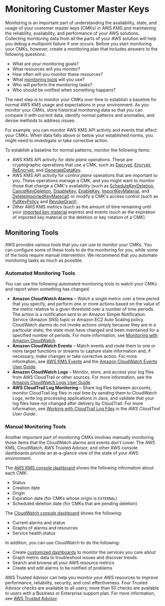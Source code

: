# Monitoring Customer Master Keys<a name="monitoring-overview"></a>

Monitoring is an important part of understanding the availability, state, and usage of your customer master keys \(CMKs\) in AWS KMS and maintaining the reliability, availability, and performance of your AWS solutions\. Collecting monitoring data from all the parts of your AWS solution will help you debug a multipoint failure if one occurs\. Before you start monitoring your CMKs, however, create a monitoring plan that includes answers to the following questions:
+ What are your monitoring goals?
+ What resources will you monitor?
+ How often will you monitor these resources?
+ What [monitoring tools](#monitoring-tools) will you use?
+ Who will perform the monitoring tasks?
+ Who should be notified when something happens?

The next step is to monitor your CMKs over time to establish a baseline for normal AWS KMS usage and expectations in your environment\. As you monitor your CMKs, store historical monitoring data so that you can compare it with current data, identify normal patterns and anomalies, and devise methods to address issues\.

For example, you can monitor AWS KMS API activity and events that affect your CMKs\. When data falls above or below your established norms, you might need to investigate or take corrective action\.

To establish a baseline for normal patterns, monitor the following items:
+ AWS KMS API activity for *data plane* operations\. These are cryptographic operations that use a CMK, such as [Decrypt](http://docs.aws.amazon.com/kms/latest/APIReference/API_Decrypt.html), [Encrypt](http://docs.aws.amazon.com/kms/latest/APIReference/API_Encrypt.html), [ReEncrypt](http://docs.aws.amazon.com/kms/latest/APIReference/API_ReEncrypt.html), and [GenerateDataKey](http://docs.aws.amazon.com/kms/latest/APIReference/API_GenerateDataKey.html)\.
+ AWS KMS API activity for *control plane* operations that are important to you\. These operations manage a CMK, and you might want to monitor those that change a CMK's availability \(such as [ScheduleKeyDeletion](http://docs.aws.amazon.com/kms/latest/APIReference/API_ScheduleKeyDeletion.html), [CancelKeyDeletion](http://docs.aws.amazon.com/kms/latest/APIReference/API_CancelKeyDeletion.html), [DisableKey](http://docs.aws.amazon.com/kms/latest/APIReference/API_DisableKey.html), [EnableKey](http://docs.aws.amazon.com/kms/latest/APIReference/API_EnableKey.html), [ImportKeyMaterial](http://docs.aws.amazon.com/kms/latest/APIReference/API_ImportKeyMaterial.html), and [DeleteImportedKeyMaterial](http://docs.aws.amazon.com/kms/latest/APIReference/API_DeleteImportedKeyMaterial.html)\) or modify a CMK's access control \(such as [PutKeyPolicy](http://docs.aws.amazon.com/kms/latest/APIReference/API_PutKeyPolicy.html) and [RevokeGrant](http://docs.aws.amazon.com/kms/latest/APIReference/API_RevokeGrant.html)\)\.
+ Other AWS KMS metrics \(such as the amount of time remaining until your [imported key material](importing-keys.md) expires\) and events \(such as the expiration of imported key material or the deletion or key rotation of a CMK\)\.

## Monitoring Tools<a name="monitoring-tools"></a>

AWS provides various tools that you can use to monitor your CMKs\. You can configure some of these tools to do the monitoring for you, while some of the tools require manual intervention\. We recommend that you automate monitoring tasks as much as possible\.

### Automated Monitoring Tools<a name="monitoring-tools-automated"></a>

You can use the following automated monitoring tools to watch your CMKs and report when something has changed\.
+ **Amazon CloudWatch Alarms** – Watch a single metric over a time period that you specify, and perform one or more actions based on the value of the metric relative to a given threshold over a number of time periods\. The action is a notification sent to an Amazon Simple Notification Service \(Amazon SNS\) topic or Amazon EC2 Auto Scaling policy\. CloudWatch alarms do not invoke actions simply because they are in a particular state; the state must have changed and been maintained for a specified number of periods\. For more information, see [Monitoring with Amazon CloudWatch](monitoring-cloudwatch.md)\.
+ **Amazon CloudWatch Events** – Match events and route them to one or more target functions or streams to capture state information and, if necessary, make changes or take corrective action\. For more information, see [AWS KMS Events](monitoring-cloudwatch.md#kms-events) and the [Amazon CloudWatch Events User Guide](http://docs.aws.amazon.com/AmazonCloudWatch/latest/events/)\.
+ **Amazon CloudWatch Logs** – Monitor, store, and access your log files from AWS CloudTrail or other sources\. For more information, see the [Amazon CloudWatch Logs User Guide](http://docs.aws.amazon.com/AmazonCloudWatch/latest/logs/)\.
+ **AWS CloudTrail Log Monitoring** – Share log files between accounts, monitor CloudTrail log files in real time by sending them to CloudWatch Logs, write log processing applications in Java, and validate that your log files have not changed after delivery by CloudTrail\. For more information, see [Working with CloudTrail Log Files](http://docs.aws.amazon.com/awscloudtrail/latest/userguide/cloudtrail-working-with-log-files.html) in the *AWS CloudTrail User Guide*\. 

### Manual Monitoring Tools<a name="monitoring-tools-manual"></a>

Another important part of monitoring CMKs involves manually monitoring those items that the CloudWatch alarms and events don't cover\. The AWS KMS, CloudWatch, AWS Trusted Advisor, and other AWS console dashboards provide an at\-a\-glance view of the state of your AWS environment\.

The [AWS KMS console dashboard](https://console.aws.amazon.com/iam/home#encryptionKeys) shows the following information about each CMK:
+ Status
+ Creation date
+ Origin
+ Expiration date \(for CMKs whose origin is `EXTERNAL`\)
+ Scheduled deletion date \(for CMKs that are pending deletion\)

The [CloudWatch console dashboard](https://console.aws.amazon.com/cloudwatch/home) shows the following:
+ Current alarms and status
+ Graphs of alarms and resources
+ Service health status

In addition, you can use CloudWatch to do the following:
+ Create [customized dashboards](http://docs.aws.amazon.com/AmazonCloudWatch/latest/DeveloperGuide/CloudWatch_Dashboards.html) to monitor the services you care about
+ Graph metric data to troubleshoot issues and discover trends
+ Search and browse all your AWS resource metrics
+ Create and edit alarms to be notified of problems

AWS Trusted Advisor can help you monitor your AWS resources to improve performance, reliability, security, and cost effectiveness\. Four Trusted Advisor checks are available to all users; more than 50 checks are available to users with a Business or Enterprise support plan\. For more information, see [AWS Trusted Advisor](https://aws.amazon.com/premiumsupport/trustedadvisor/)\.